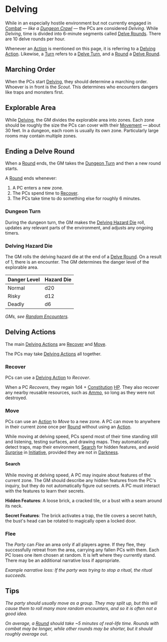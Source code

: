 # Delving

While in an especially hostile environment but not currently engaged in [Combat](../Combat/Combat.md) — *like a [Dungeon Crawl](Dungeon%20Crawl.md)* — the PCs are considered *Delving*. While *Delving*, time is divided into 6-minute segments called [Delve Rounds](../Core%20Procedures/Round.md#Delve%20Round). There are 10 delve rounds per hour.

Whenever an [Action](../Core%20Procedures/Action.md) is mentioned on this page, it is referring to a [Delving Action](../Core%20Procedures/Action.md#Delving%20Action). Likewise, a [Turn](../Core%20Procedures/Turn.md) refers to a [Delve Turn](../Core%20Procedures/Turn.md#Delve%20Turn), and a [Round](../Core%20Procedures/Round.md) a [Delve Round](../Core%20Procedures/Round.md#Delve%20Round).

## Marching Order

When the PCs start [Delving](Delving.md), they should determine a marching order. Whoever is in front is the *Scout*. This determines who encounters dangers like traps and monsters first.

## Explorable Area

While [Delving](Delving.md), the GM divides the explorable area into zones. Each zone should be roughly the size the PCs can cover with their [Movement](../Combat/Movement.md) — about 30 feet. In a dungeon, each room is usually its own zone. Particularly large rooms may contain multiple zones.

## Ending a Delve Round

When a [Round](../Core%20Procedures/Round.md) ends, the GM takes the [Dungeon Turn](#Dungeon%20Turn) and then a new round starts.

A [Round](../Core%20Procedures/Round.md) ends whenever:

1. A PC enters a new zone.
2. The PCs spend time to [Recover](Delving.md#Recover).
3. The PCs take time to do something else for roughly 6 minutes.

### Dungeon Turn

During the dungeon turn, the GM makes the [Delving Hazard Die](#Delving%20Hazard%20Die) roll, updates any relevant parts of the environment, and adjusts any ongoing timers.

### Delving Hazard Die

The GM rolls the delving hazard die at the end of a [Delve Round](../Core%20Procedures/Round.md#Delve%20Round). On a result of 1, there is an encounter. The GM determines the danger level of the explorable area.

| Danger Level | Hazard Die |
| ------------ | ---------- |
| Normal       | d20        |
| Risky        | d12        |
| Deadly       | d6         |

*GMs, see [Random Encounters](../../Resources%20for%20GMs/Encounters/Random%20Encounters.md).*

## Delving Actions

The main [Delving Actions](../Core%20Procedures/Action.md#Delving%20Action) are [Recover](Delving.md#Recover) and [Move](Delving.md#Move).

The PCs may take [Delving Actions](../Core%20Procedures/Action.md#Delving%20Action) all together.

### Recover

PCs can use a [Delving Action](../Core%20Procedures/Action.md#Delving%20Action) to *Recover*.

When a PC *Recovers*, they regain 1d4 + [Constitution](../../Player%20Characters/The%20Ability%20Scores/Constitution.md) [HP](../../Player%20Characters/Derived%20Statistics/Hit%20Points.md). They also recover any nearby reusable resources, such as [Ammo](../../Items%20and%20Gear/Weapon%20Properties/Ammo%20Property.md), so long as they were not destroyed.

### Move

PCs can use an [Action](../Core%20Procedures/Action.md) to *Move* to a new zone. A PC can move to anywhere in their current zone once per [Round](../Core%20Procedures/Round.md) without using an [Action](../Core%20Procedures/Action.md).

While moving at delving speed, PCs spend most of their time standing still and listening, testing surfaces, and drawing maps. They automatically detect traps, map their environment, [Search](Delving.md#Search) for hidden features, and avoid [Surprise](../Conditions/Surprised.md) in [Initiative](../Combat/Initiative.md), provided they are not in [Darkness](../Hazards/Darkness.md).

#### Search

While moving at delving speed, A PC may inquire about features of the current zone. The GM should describe any hidden features from the PC's inquiry, but they do not automatically figure out secrets. A PC must interact with the features to learn their secrets.

**Hidden Features**: A loose brick, a cracked tile, or a bust with a seam around its neck.

**Secret Features**: The brick activates a trap, the tile covers a secret hatch, the bust's head can be rotated to magically open a locked door.

### Flee

The *Party* can *Flee* an area only if all players agree. If they flee, they successfully retreat from the area, carrying any fallen PCs with them. Each PC loses one item chosen at random. It is left where they currently stand. There may be an additional narrative loss if appropriate.

*Example narrative loss: If the party was trying to stop a ritual, the ritual succeeds.*

## Tips

*The party should usually move as a group. They may split up, but this will cause them to roll many more random encounters, and so it is often not a good idea.*

*On average, a [Round](../Core%20Procedures/Round.md) should take ~5 minutes of real-life time. Rounds with combat may be longer, while other rounds may be shorter, but it should roughly average out.*
